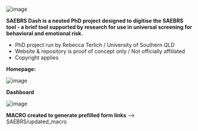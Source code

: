 
![image](https://github.com/user-attachments/assets/c44b14d1-cbd9-431f-a630-a831f9811a55)


**SAEBRS Dash is a nested PhD project designed to digitise the SAEBRS tool - a brief tool supported by research for use in universal screening for behavioral
and emotional risk.**


- PhD project run by Rebecca Terlich / University of Southern QLD  
- Website & repository is proof of concept only / Not officially affiliated
- Copyright applies 

**Homepage:**

![image](https://github.com/user-attachments/assets/7f2abedf-3b22-4bea-a11f-a88ef066a663)


**Dashboard**

![image](https://github.com/user-attachments/assets/edf09133-7675-44ce-a943-13d999368248)

**MACRO created to generate prefilled form links** 
--> SAEBRS/updated_macro
